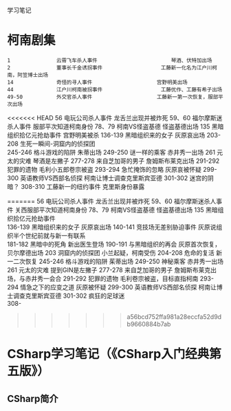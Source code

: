 学习笔记

# 柯南剧集
	1				云霄飞车杀人事件						琴酒、伏特加出场
	2				董事长千金诱拐事件					工藤新一化名为江户川柯南，阿笠博士出场
	14				奇怪的寻人事件						宫野明美出场
	44				江户川柯南被拐事件					工藤优作、工藤有希子出场
	49-50			外交官杀人事件						工藤新一第一次恢复，服部平次出场
<<<<<<< HEAD
	56				电玩公司杀人事件					龙舌兰出现并被炸死
	59、60			福尔摩斯迷杀人事件					服部平次知道柯南身份
	78、79			柯南VS怪盗基德 						怪盗基德出场
	135				黑暗组织拾亿元抢劫事件				宫野明美被杀
	136-139			黑暗组织来的女子 					灰原哀出场
	203-208			生死一瞬间-洞窟内的侦探团			
	245-246			格斗游戏的陷阱						朱蒂出场
	249-250			谜一样的乘客						赤井秀一出场
	261				元太的灾难							琴酒是左撇子
	277-278			来自芝加哥的男子 					詹姆斯布莱克出场
	291-292			犯罪的遗物 							毛利小五郎卷宗被盗
	293-294			急忙掩饰的忽略 						灰原哀被怀疑
	299-300			英语教师VS西部名侦探				柯南让博士调查克里斯宾亚德
	301-302			迷宫的阴暗？
	308-310			工藤新一的纽约事件					克里斯身份暴露


=======
	56				电玩公司杀人事件						龙舌兰出现并被炸死
	59、60			福尔摩斯迷杀人事件					关西服部平次知道柯南身份
	78、79			柯南VS怪盗基德 						怪盗基德出场
	135				黑暗组织拾亿元抢劫事件				
	136-139			黑暗组织来的女子 						灰原哀出场
	140-141 		竞技场无差别胁迫事件					灰原说组织半个世纪前就与新一有联系	
	181-182			黑暗中的死角							新出医生登场
	190-191			与黑暗组织的再会						灰原首次恢复，贝尔摩德出场
	203				洞窟内的侦探团						小兰起疑，柯南受伤
	204-208			危命的复活							新一二次恢复
	245-246			格斗游戏的陷阱						茱蒂出场
	249-250			神秘乘客								赤井秀一出场
	261				元太的灾难							提到GIN是左撇子
	277-278			来自芝加哥的男子						詹姆斯布莱克出场，与赤井秀一会合
	291-292			犯罪的遗物							毛利卷宗被盗，目标直指柯南
	293-294			情急之下的应变之道					灰原被怀疑
	299-300			英语教师VS西部名侦探					柯南让博士调查克里斯宾亚德
	301-302			疯狂的足球迷							
	308-
>>>>>>> a56bcd752ffa981a28eccfa52d9db9660884b7ab
	


# CSharp学习笔记（《CSharp入门经典第五版》）

## CSharp简介





